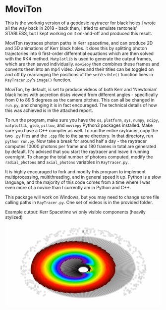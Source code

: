 # MoviTon

This is the worknig version of a geodesic raytracer for black holes I wrote all the way back in 2018 - back then, I tried to emulate rantonels' STARLESS, but I kept working on it on-and-off and produced this result.

MoviTon raytraces photon paths in Kerr spacetime, and can produce 2D and 3D animations of Kerr black holes. it does this by splitting photon trajectories into 6 first-order differential equations which are then solved with the RK4 method. ```Matplotlib``` is used to generate the output frames, which are then saved individually. ```moviepy``` then combines these frames and converts them into an mp4 video. Axes and their titles can be toggled on and off by rearranging the positions of the ``setVisible()`` function lines in ``RayTracer.py``'s ``image()`` function.

MoviTon, by default, is set to produce videos of both Kerr and 'Newtonian' black holes with accretion disks viewed from different angles - specifically from 0 to 89.5 degrees as the camera pitches. This can all be changed in ``run.py``, and changing it is in fact encouraged. The technical details of how this was achieved is in the attached report.

To run the program, make sure you have the ``os``, ``platform``, ``sys``, ``numpy``, ``scipy``, ``matplotlib``, ``glob``, ``pillow``, and ``moviepy`` Python3 packages installed. Make sure you have a C++ compiler as well. To run the entire raytracer, copy the two ``.py`` files and the ``.cpp`` file to the same directory. In that directory, run ``python run.py``. Now take a break for around half a day - the raytracer computes 10000 photons per frame and 180 frames in total are generated by default. It's advised that you start the raytracer and leave it running overnight. To change the total number of photons computed, modify the ``radial_photons`` and ``axial_photons`` variables in ``RayTracer.py``. 

It is highly encouraged to fork and modify this program to implement multiprocessing, multithreading, and in general speed it up. Python is a slow language, and the majority of this code comes from a time where I was even more of a novice than I currently am in Python and C++. 

This package will work on Windows, but you may need to change some file calling paths in ``RayTracer.py``. One set of videos is in the provided folder.

Example output: Kerr Spacetime w/ only visible components (heavily stylized)
<img src="Untitled.png">
